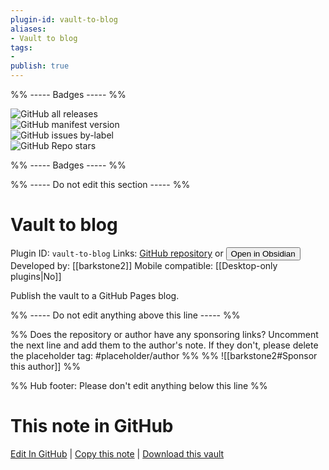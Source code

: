 ```yaml
---
plugin-id: vault-to-blog
aliases:
- Vault to blog
tags: 
- 
publish: true
---
```


%% ----- Badges ----- %%

![GitHub all releases](https://img.shields.io/github/downloads/barkstone2/vault-to-blog/total?color=573E7A&logo=github&style=for-the-badge)   
![GitHub manifest version](https://img.shields.io/github/manifest-json/v/barkstone2/vault-to-blog?color=573E7A&logo=github&style=for-the-badge)   
![GitHub issues by-label](https://img.shields.io/github/issues/barkstone2/vault-to-blog/help%20wanted?color=573E7A&logo=github&style=for-the-badge)   
![GitHub Repo stars](https://img.shields.io/github/stars/barkstone2/vault-to-blog?color=573E7A&logo=github&style=for-the-badge)

%% ----- Badges ----- %%

%% ----- Do not edit this section ----- %%

# Vault to blog

Plugin ID: `vault-to-blog`
Links: [GitHub repository](https://github.com/barkstone2/vault-to-blog) or [<button id=HH>Open in Obsidian</button>](obsidian://show-plugin?id=vault-to-blog)
Developed by: [[barkstone2]]
Mobile compatible: [[Desktop-only plugins|No]]

Publish the vault to a GitHub Pages blog.

%% ----- Do not edit anything above this line ----- %% 

%% Does the repository or author have any sponsoring links? Uncomment the next line and add them to the author's note. If they don't, please delete the placeholder tag: #placeholder/author %%
%% ![[barkstone2#Sponsor this author]] %%

%% Hub footer: Please don't edit anything below this line %%

# This note in GitHub

<span class="git-footer">[Edit In GitHub](https://github.dev/obsidian-community/obsidian-hub/blob/main/02%20-%20Community%20Expansions/02.05%20All%20Community%20Expansions/Plugins/vault-to-blog.md "git-hub-edit-note") | [Copy this note](https://raw.githubusercontent.com/obsidian-community/obsidian-hub/main/02%20-%20Community%20Expansions/02.05%20All%20Community%20Expansions/Plugins/vault-to-blog.md "git-hub-copy-note") | [Download this vault](https://github.com/obsidian-community/obsidian-hub/archive/refs/heads/main.zip "git-hub-download-vault") </span>
